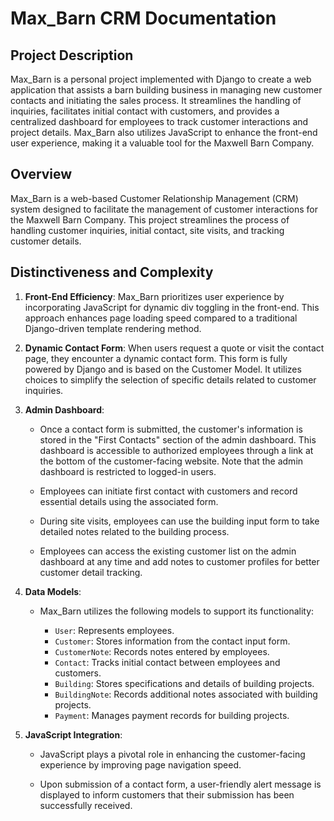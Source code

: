 # Max_Barn CRM Documentation

## Project Description

Max_Barn is a personal project implemented with Django to create a web application that assists a barn building business in managing new customer contacts and initiating the sales process. It streamlines the handling of inquiries, facilitates initial contact with customers, and provides a centralized dashboard for employees to track customer interactions and project details. Max_Barn also utilizes JavaScript to enhance the front-end user experience, making it a valuable tool for the Maxwell Barn Company.

## Overview

Max_Barn is a web-based Customer Relationship Management (CRM) system designed to facilitate the management of customer interactions for the Maxwell Barn Company. This project streamlines the process of handling customer inquiries, initial contact, site visits, and tracking customer details.

## Distinctiveness and Complexity

1. **Front-End Efficiency**: Max_Barn prioritizes user experience by incorporating JavaScript for dynamic div toggling in the front-end. This approach enhances page loading speed compared to a traditional Django-driven template rendering method.

2. **Dynamic Contact Form**: When users request a quote or visit the contact page, they encounter a dynamic contact form. This form is fully powered by Django and is based on the Customer Model. It utilizes choices to simplify the selection of specific details related to customer inquiries.

3. **Admin Dashboard**:

   - Once a contact form is submitted, the customer's information is stored in the "First Contacts" section of the admin dashboard. This dashboard is accessible to authorized employees through a link at the bottom of the customer-facing website. Note that the admin dashboard is restricted to logged-in users.

   - Employees can initiate first contact with customers and record essential details using the associated form.

   - During site visits, employees can use the building input form to take detailed notes related to the building process.

   - Employees can access the existing customer list on the admin dashboard at any time and add notes to customer profiles for better customer detail tracking.

4. **Data Models**:

   - Max_Barn utilizes the following models to support its functionality:

     - `User`: Represents employees.
     - `Customer`: Stores information from the contact input form.
     - `CustomerNote`: Records notes entered by employees.
     - `Contact`: Tracks initial contact between employees and customers.
     - `Building`: Stores specifications and details of building projects.
     - `BuildingNote`: Records additional notes associated with building projects.
     - `Payment`: Manages payment records for building projects.

5. **JavaScript Integration**:

   - JavaScript plays a pivotal role in enhancing the customer-facing experience by improving page navigation speed.

   - Upon submission of a contact form, a user-friendly alert message is displayed to inform customers that their submission has been successfully received.

